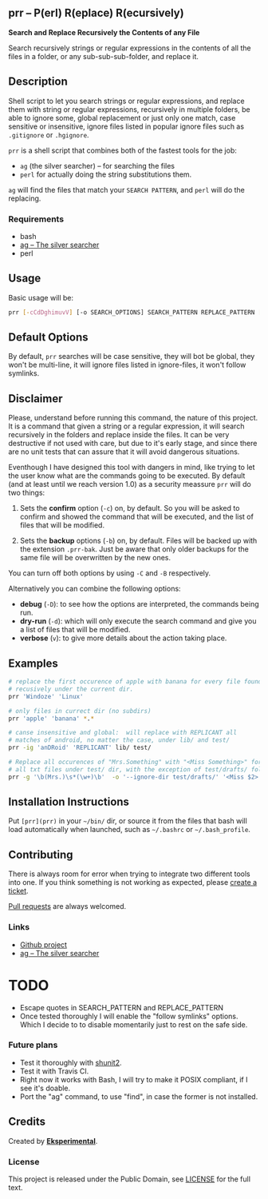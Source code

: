 ## prr – P(erl) R(eplace) R(ecursively)
**Search and Replace Recursively the Contents of any File**

Search recursively strings or regular expressions in the contents of
all the files in a folder, or any sub-sub-sub-folder, and replace it.


## Description

Shell script to let you search strings or regular expressions, 
and replace them with string or regular expressions, recursively
in multiple folders, be able to ignore some, global replacement or
just only one match, case sensitive or insensitive, ignore files listed
in popular ignore files such as `.gitignore` or `.hgignore`.

`prr` is a shell script that combines both of the fastest tools
for the job:
* `ag` (the silver searcher) – for searching the files
* `perl` for actually doing the string substitutions them.

`ag` will find the files that match your `SEARCH PATTERN`,
and `perl` will do the replacing.


### Requirements

* bash
* [ag – The silver searcher](https://github.com/ggreer/the_silver_searcher/)
* perl


## Usage

Basic usage will be:

```sh
prr [-cCdDghimuvV] [-o SEARCH_OPTIONS] SEARCH_PATTERN REPLACE_PATTERN [PATH]
```

## Default Options

By default, `prr` searches will be case sensitive, they will bot be
global, they won't be multi-line, it will ignore files listed in
ignore-files, it won't follow symlinks.


## Disclaimer

Please, understand before running this command, the nature of this project.
It is a command that given a string or a regular expression, it will search recursively in the folders
and replace inside the files.
It can be very destructive if not used with care, but due to it's early stage,
and since there are no unit tests that can assure that it will avoid
dangerous situations.

Eventhough I have designed this tool with dangers in mind, like trying to let the user know
what are the commands going to be executed.
By default (and at least until we reach version 1.0) as a security meassure `prr` will 
do two things:

1. Sets the **confirm** option (`-c`) on, by default. So you will be asked to confirm and showed the
  command that will be executed, and the list of files that will be modified.

2. Sets the **backup** options (`-b`) on, by default. Files will be backed up with the extension `.prr-bak`.
  Just be aware that only older backups for the same file will be overwritten by the new ones.

You can turn off both options by using `-C` and `-B` respectively.

Alternatively you can combine the following options:
* __debug__ (`-D`): to see how the options are interpreted, the commands being run.
* __dry-run__ (`-d`): which will only execute the search command and give you a list of files that
  will be modified.
* __verbose__ (`v`): to give more details about the action taking place. 


## Examples

```sh
# replace the first occurence of apple with banana for every file found
# recusively under the current dir.
prr 'Windoze' 'Linux'

# only files in currect dir (no subdirs)
prr 'apple' 'banana' *.*

# canse insensitive and global:  will replace with REPLICANT all
# matches of android, no matter the case, under lib/ and test/
prr -ig 'anDRoid' 'REPLICANT' lib/ test/

# Replace all occurences of "Mrs.Something" with "<Miss Something>" for
# all txt files under test/ dir, with the exception of test/drafts/ folder.
prr -g '\b(Mrs.)\s*(\w+)\b'  -o '--ignore-dir test/drafts/' '<Miss $2>' test/*.txt
```


## Installation Instructions

Put `[prr](prr)` in your `~/bin/` dir, or source it from the files that
bash will load automatically when launched, such as `~/.bashrc` or `~/.bash_profile`.


## Contributing

There is always room for error when trying to integrate two different tools into one.
If you think something is not working as expected, please
[create a ticket](https://github.com/eksperimental/prr/issues/new).


[Pull requests](https://github.com/eksperimental/prr/pulls) are always welcomed.


### Links

* [Github project](https://github.com/eksperimental/prr)
* [ag – The silver searcher](https://github.com/ggreer/the_silver_searcher/)


# TODO
* Escape quotes in SEARCH_PATTERN and REPLACE_PATTERN
* Once tested thoroughly I will enable the "follow symlinks" options.
  Which I decide to to disable momentarily just to rest on the safe side.


### Future plans

* Test it thoroughly with [shunit2](https://github.com/kward/shunit2).
* Test it with Travis CI.
* Right now it works with Bash, I will try to make it POSIX compliant,
  if I see it's doable.
* Port the "ag" command, to use "find", in case the former is not installed.


## Credits

Created by **[Eksperimental](https://github.com/eksperimental)**.


### License

This project is released under the Public Domain,
see [LICENSE](LICENSE.md) for the full text.
